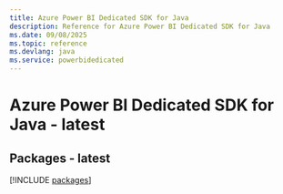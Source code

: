 ```yaml
---
title: Azure Power BI Dedicated SDK for Java
description: Reference for Azure Power BI Dedicated SDK for Java
ms.date: 09/08/2025
ms.topic: reference
ms.devlang: java
ms.service: powerbidedicated
---
```

# Azure Power BI Dedicated SDK for Java - latest
## Packages - latest
[!INCLUDE [packages](power-bi-dedicated-index.md)]